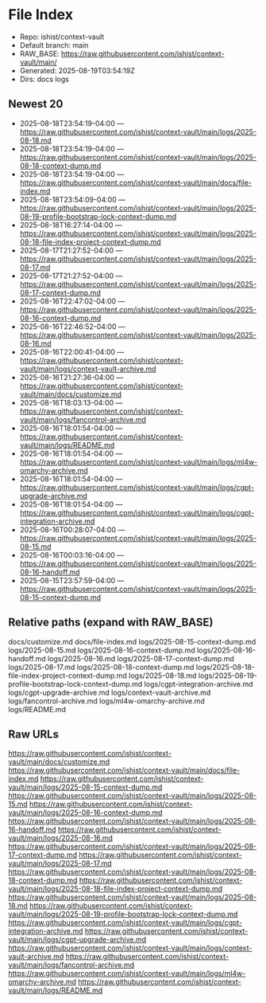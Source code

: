 # File Index

- Repo: ishist/context-vault
- Default branch: main
- RAW_BASE: https://raw.githubusercontent.com/ishist/context-vault/main/
- Generated: 2025-08-19T03:54:19Z
- Dirs: docs logs

## Newest 20
- 2025-08-18T23:54:19-04:00 — https://raw.githubusercontent.com/ishist/context-vault/main/logs/2025-08-18.md
- 2025-08-18T23:54:19-04:00 — https://raw.githubusercontent.com/ishist/context-vault/main/logs/2025-08-18-context-dump.md
- 2025-08-18T23:54:19-04:00 — https://raw.githubusercontent.com/ishist/context-vault/main/docs/file-index.md
- 2025-08-18T23:54:09-04:00 — https://raw.githubusercontent.com/ishist/context-vault/main/logs/2025-08-19-profile-bootstrap-lock-context-dump.md
- 2025-08-18T16:27:14-04:00 — https://raw.githubusercontent.com/ishist/context-vault/main/logs/2025-08-18-file-index-project-context-dump.md
- 2025-08-17T21:27:52-04:00 — https://raw.githubusercontent.com/ishist/context-vault/main/logs/2025-08-17.md
- 2025-08-17T21:27:52-04:00 — https://raw.githubusercontent.com/ishist/context-vault/main/logs/2025-08-17-context-dump.md
- 2025-08-16T22:47:02-04:00 — https://raw.githubusercontent.com/ishist/context-vault/main/logs/2025-08-16-context-dump.md
- 2025-08-16T22:46:52-04:00 — https://raw.githubusercontent.com/ishist/context-vault/main/logs/2025-08-16.md
- 2025-08-16T22:00:41-04:00 — https://raw.githubusercontent.com/ishist/context-vault/main/logs/context-vault-archive.md
- 2025-08-16T21:27:36-04:00 — https://raw.githubusercontent.com/ishist/context-vault/main/docs/customize.md
- 2025-08-16T18:03:13-04:00 — https://raw.githubusercontent.com/ishist/context-vault/main/logs/fancontrol-archive.md
- 2025-08-16T18:01:54-04:00 — https://raw.githubusercontent.com/ishist/context-vault/main/logs/README.md
- 2025-08-16T18:01:54-04:00 — https://raw.githubusercontent.com/ishist/context-vault/main/logs/ml4w-omarchy-archive.md
- 2025-08-16T18:01:54-04:00 — https://raw.githubusercontent.com/ishist/context-vault/main/logs/cgpt-upgrade-archive.md
- 2025-08-16T18:01:54-04:00 — https://raw.githubusercontent.com/ishist/context-vault/main/logs/cgpt-integration-archive.md
- 2025-08-16T00:28:07-04:00 — https://raw.githubusercontent.com/ishist/context-vault/main/logs/2025-08-15.md
- 2025-08-16T00:03:16-04:00 — https://raw.githubusercontent.com/ishist/context-vault/main/logs/2025-08-16-handoff.md
- 2025-08-15T23:57:59-04:00 — https://raw.githubusercontent.com/ishist/context-vault/main/logs/2025-08-15-context-dump.md

## Relative paths (expand with RAW_BASE)
docs/customize.md
docs/file-index.md
logs/2025-08-15-context-dump.md
logs/2025-08-15.md
logs/2025-08-16-context-dump.md
logs/2025-08-16-handoff.md
logs/2025-08-16.md
logs/2025-08-17-context-dump.md
logs/2025-08-17.md
logs/2025-08-18-context-dump.md
logs/2025-08-18-file-index-project-context-dump.md
logs/2025-08-18.md
logs/2025-08-19-profile-bootstrap-lock-context-dump.md
logs/cgpt-integration-archive.md
logs/cgpt-upgrade-archive.md
logs/context-vault-archive.md
logs/fancontrol-archive.md
logs/ml4w-omarchy-archive.md
logs/README.md

## Raw URLs
https://raw.githubusercontent.com/ishist/context-vault/main/docs/customize.md
https://raw.githubusercontent.com/ishist/context-vault/main/docs/file-index.md
https://raw.githubusercontent.com/ishist/context-vault/main/logs/2025-08-15-context-dump.md
https://raw.githubusercontent.com/ishist/context-vault/main/logs/2025-08-15.md
https://raw.githubusercontent.com/ishist/context-vault/main/logs/2025-08-16-context-dump.md
https://raw.githubusercontent.com/ishist/context-vault/main/logs/2025-08-16-handoff.md
https://raw.githubusercontent.com/ishist/context-vault/main/logs/2025-08-16.md
https://raw.githubusercontent.com/ishist/context-vault/main/logs/2025-08-17-context-dump.md
https://raw.githubusercontent.com/ishist/context-vault/main/logs/2025-08-17.md
https://raw.githubusercontent.com/ishist/context-vault/main/logs/2025-08-18-context-dump.md
https://raw.githubusercontent.com/ishist/context-vault/main/logs/2025-08-18-file-index-project-context-dump.md
https://raw.githubusercontent.com/ishist/context-vault/main/logs/2025-08-18.md
https://raw.githubusercontent.com/ishist/context-vault/main/logs/2025-08-19-profile-bootstrap-lock-context-dump.md
https://raw.githubusercontent.com/ishist/context-vault/main/logs/cgpt-integration-archive.md
https://raw.githubusercontent.com/ishist/context-vault/main/logs/cgpt-upgrade-archive.md
https://raw.githubusercontent.com/ishist/context-vault/main/logs/context-vault-archive.md
https://raw.githubusercontent.com/ishist/context-vault/main/logs/fancontrol-archive.md
https://raw.githubusercontent.com/ishist/context-vault/main/logs/ml4w-omarchy-archive.md
https://raw.githubusercontent.com/ishist/context-vault/main/logs/README.md
